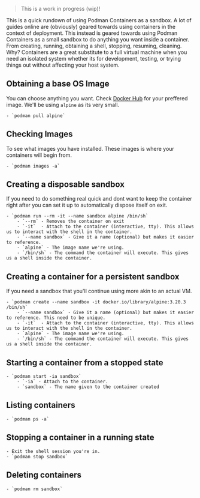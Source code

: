 <!--
{
  "id": "podman-containers-as-a-sandbox",
  "title": "Podman Containers as a Sandbox",
  "description": "A quick rundown of using podman containers as a sandbox.",
  "thumbnail": "https://avatars.githubusercontent.com/u/61908580?v=4",
  "tags": [ "WIP", "containers", "podman", "linux", "guide", "development", "shell" ],
  "stamps": {
    "created": "Sat Oct 26 2024 06:15:23 GMT+0800 (Taipei Standard Time)",
    "added":   "Sat Oct 26 2024 06:15:23 GMT+0800 (Taipei Standard Time)"
  }
}
-->

<!--
 Todo:
    * committing containers
-->

> This is a work in progress (wip)!

This is a quick rundown of using Podman Containers as a sandbox. A lot of guides online are (obviously) geared towards using containers in the context of deployment. This instead is geared towards using Podman Containers as a small sandbox to do anything you want inside a container. From creating, running, obtaining a shell, stopping, resuming, cleaning.
<br>
Why? Containers are a great substitute to a full virtual machine when you need an isolated system whether its for development, testing, or trying things out without affecting your host system.

## Obtaining a base OS Image
You can choose anything you want. Check [Docker Hub](https://hub.docker.com/) for your preffered image. We'll be using `alpine` as its very small.

    - `podman pull alpine`

## Checking Images
To see what images you have installed. These images is where your containers will begin from.

    - `podman images -a`

## Creating a disposable sandbox
If you need to do something real quick and dont want to keep the container right after you can set it up to automatically dispose itself on exit.

    - `podman run --rm -it --name sandbox alpine /bin/sh`
        - `--rm` - Removes the container on exit
        - `-it`  - Attach to the container (interactive, tty). This allows us to interact with the shell in the container.
        - `--name sandbox` - Give it a name (optional) but makes it easier to reference.
        - `alpine` - The image name we're using.
        - `/bin/sh` - The command the container will execute. This gives us a shell inside the container.

## Creating a container for a persistent sandbox
If you need a sandbox that you'll continue using more akin to an actual VM.

    - `podman create --name sandbox -it docker.io/library/alpine:3.20.3 /bin/sh`
        - `--name sandbox` - Give it a name (optional) but makes it easier to reference. This need to be unique.
        - `-it`  - Attach to the container (interactive, tty). This allows us to interact with the shell in the container.
        - `alpine` - The image name we're using.
        - `/bin/sh` - The command the container will execute. This gives us a shell inside the container.

## Starting a container from a stopped state

    - `podman start -ia sandbox`
        - `-ia` - Attach to the container.
        - `sandbox` - The name given to the container created

## Listing containers

    - `podman ps -a`

## Stopping a container in a running state

    - Exit the shell session you're in.
    - `podman stop sandbox`

## Deleting containers

    - `podman rm sandbox`
